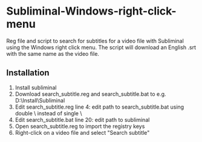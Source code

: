 # Subliminal-Windows-right-click-menu
Reg file and script to search for subtitles for a video file with Subliminal using the Windows right click menu. The script will download an English .srt with the same name as the video file.

Installation
----------
1. Install subliminal
2. Download search_subtitle.reg and search_subtitle.bat to e.g. D:\Install\Subliminal
3. Edit search_subtitle.reg line 4: edit path to search_subtitle.bat using double \ instead of single \
4. Edit search_subtitle.bat line 20: edit path to subliminal
5. Open search_subtitle.reg to import the registry keys
6. Right-click on a video file and select "Search subtitle"
